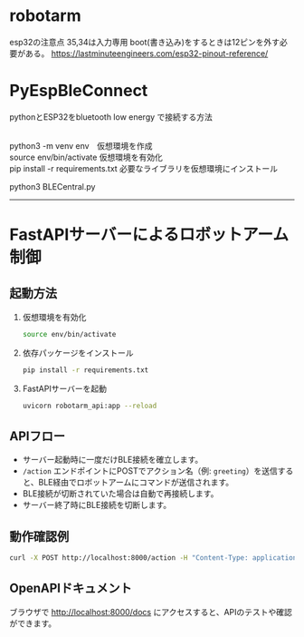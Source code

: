 # robotarm

esp32の注意点
35,34は入力専用
boot(書き込み)をするときは12ピンを外す必要がある。
https://lastminuteengineers.com/esp32-pinout-reference/

# PyEspBleConnect
pythonとESP32をbluetooth low energy で接続する方法


<br>
python3 -m venv env　仮想環境を作成<br>
source env/bin/activate 仮想環境を有効化<br>
pip install -r requirements.txt 必要なライブラリを仮想環境にインストール<br>


python3 BLECentral.py <br>

---

# FastAPIサーバーによるロボットアーム制御

## 起動方法

1. 仮想環境を有効化
    ```sh
    source env/bin/activate
    ```
2. 依存パッケージをインストール
    ```sh
    pip install -r requirements.txt
    ```
3. FastAPIサーバーを起動
    ```sh
    uvicorn robotarm_api:app --reload
    ```

## APIフロー

- サーバー起動時に一度だけBLE接続を確立します。
- `/action` エンドポイントにPOSTでアクション名（例: `greeting`）を送信すると、BLE経由でロボットアームにコマンドが送信されます。
- BLE接続が切断されていた場合は自動で再接続します。
- サーバー終了時にBLE接続を切断します。

## 動作確認例

```sh
curl -X POST http://localhost:8000/action -H "Content-Type: application/json" -d '{"action": "greeting"}'
```

## OpenAPIドキュメント

ブラウザで [http://localhost:8000/docs](http://localhost:8000/docs) にアクセスすると、APIのテストや確認ができます。